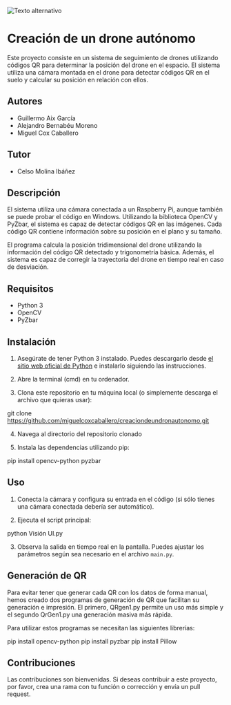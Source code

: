 
![Texto alternativo](https://github.com/miguelcoxcaballero/creaciondeundronautonomo/blob/main/P%C3%B3sterDrone.png?raw=true)


# Creación de un drone autónomo

Este proyecto consiste en un sistema de seguimiento de drones utilizando códigos QR para determinar la posición del drone en el espacio. El sistema utiliza una cámara montada en el drone para detectar códigos QR en el suelo y calcular su posición en relación con ellos.

## Autores

- Guillermo Aix García
- Alejandro Bernabéu Moreno
- Miguel Cox Caballero

## Tutor

- Celso Molina Ibáñez

## Descripción

El sistema utiliza una cámara conectada a un Raspberry Pi, aunque también se puede probar el código en Windows. Utilizando la biblioteca OpenCV y PyZbar, el sistema es capaz de detectar códigos QR en las imágenes. Cada código QR contiene información sobre su posición en el plano y su tamaño.

El programa calcula la posición tridimensional del drone utilizando la información del código QR detectado y trigonometría básica. Además, el sistema es capaz de corregir la trayectoria del drone en tiempo real en caso de desviación.

## Requisitos

- Python 3
- OpenCV
- PyZbar

## Instalación

1. Asegúrate de tener Python 3 instalado. Puedes descargarlo desde [el sitio web oficial de Python](https://www.python.org/downloads/) e instalarlo siguiendo las instrucciones.

2. Abre la terminal (cmd) en tu ordenador.

3. Clona este repositorio en tu máquina local (o simplemente descarga el archivo que quieras usar):

git clone https://github.com/miguelcoxcaballero/creaciondeundronautonomo.git

4. Navega al directorio del repositorio clonado

5. Instala las dependencias utilizando pip:

pip install opencv-python pyzbar

## Uso

1. Conecta la cámara y configura su entrada en el código (si sólo tienes una cámara conectada debería ser automático).

2. Ejecuta el script principal:

python Visión UI.py

3. Observa la salida en tiempo real en la pantalla. Puedes ajustar los parámetros según sea necesario en el archivo `main.py`.

## Generación de QR

Para evitar tener que generar cada QR con los datos de forma manual, hemos creado dos programas de generación de QR que facilitan su generación e impresión. El primero, QRgen1.py permite un uso más simple y el segundo QrGen1.py una generación masiva más rápida.

Para utilizar estos programas se necesitan las siguientes librerías:

pip install opencv-python
pip install pyzbar
pip install Pillow

## Contribuciones

Las contribuciones son bienvenidas. Si deseas contribuir a este proyecto, por favor, crea una rama con tu función o corrección y envía un pull request.

